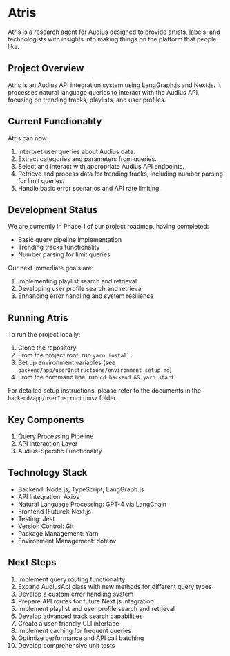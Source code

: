 # Atris

Atris is a research agent for Audius designed to provide artists, labels, and technologists with insights into making things on the platform that people like.

## Project Overview

Atris is an Audius API integration system using LangGraph.js and Next.js. It processes natural language queries to interact with the Audius API, focusing on trending tracks, playlists, and user profiles.

## Current Functionality

Atris can now:
1. Interpret user queries about Audius data.
2. Extract categories and parameters from queries.
3. Select and interact with appropriate Audius API endpoints.
4. Retrieve and process data for trending tracks, including number parsing for limit queries.
5. Handle basic error scenarios and API rate limiting.

## Development Status

We are currently in Phase 1 of our project roadmap, having completed:
- Basic query pipeline implementation
- Trending tracks functionality
- Number parsing for limit queries

Our next immediate goals are:
1. Implementing playlist search and retrieval
2. Developing user profile search and retrieval
3. Enhancing error handling and system resilience

## Running Atris

To run the project locally:

1. Clone the repository
2. From the project root, run `yarn install`
3. Set up environment variables (see `backend/app/userInstructions/environment_setup.md`)
4. From the command line, run `cd backend && yarn start`

For detailed setup instructions, please refer to the documents in the `backend/app/userInstructions/` folder.

## Key Components

1. Query Processing Pipeline
2. API Interaction Layer
3. Audius-Specific Functionality

## Technology Stack

- Backend: Node.js, TypeScript, LangGraph.js
- API Integration: Axios
- Natural Language Processing: GPT-4 via LangChain
- Frontend (Future): Next.js
- Testing: Jest
- Version Control: Git
- Package Management: Yarn
- Environment Management: dotenv

## Next Steps

1. Implement query routing functionality
2. Expand AudiusApi class with new methods for different query types
3. Develop a custom error handling system
4. Prepare API routes for future Next.js integration
5. Implement playlist and user profile search and retrieval
6. Develop advanced track search capabilities
7. Create a user-friendly CLI interface
8. Implement caching for frequent queries
9. Optimize performance and API call batching
10. Develop comprehensive unit tests

